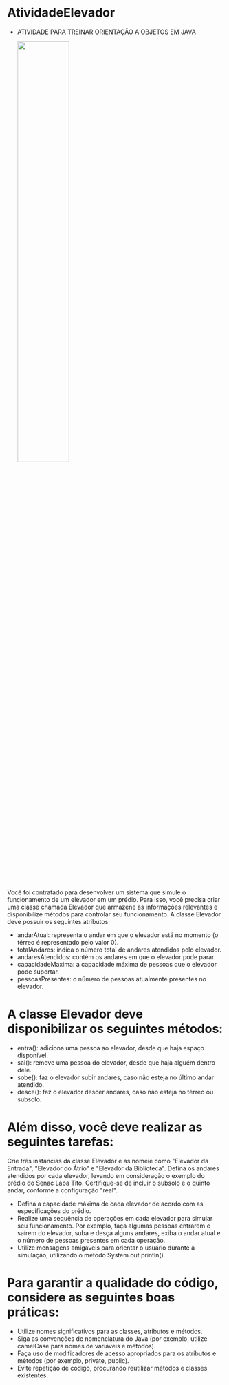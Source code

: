 # AtividadeElevador
- ATIVIDADE PARA TREINAR ORIENTAÇÃO A OBJETOS EM JAVA

 
  <img src="https://meuelevador.com/wp-content/uploads/2019/06/motor-do-elevador.jpg" width="50%">
  
Você foi contratado para desenvolver um sistema que simule o funcionamento de um elevador em um prédio. Para isso, você precisa criar uma classe chamada Elevador que armazene as informações relevantes e disponibilize métodos para controlar seu funcionamento.
A classe Elevador deve possuir os seguintes atributos:

- andarAtual: representa o andar em que o elevador está no momento (o térreo é representado pelo valor 0).
- totalAndares: indica o número total de andares atendidos pelo elevador.
- andaresAtendidos: contém os andares em que o elevador pode parar.
- capacidadeMaxima: a capacidade máxima de pessoas que o elevador pode suportar.
- pessoasPresentes: o número de pessoas atualmente presentes no elevador.
# A classe Elevador deve disponibilizar os seguintes métodos:

- entra(): adiciona uma pessoa ao elevador, desde que haja espaço disponível.
- sai(): remove uma pessoa do elevador, desde que haja alguém dentro dele.
- sobe(): faz o elevador subir andares, caso não esteja no último andar atendido.
- desce(): faz o elevador descer andares, caso não esteja no térreo ou subsolo.
# Além disso, você deve realizar as seguintes tarefas:

Crie três instâncias da classe Elevador e as nomeie como "Elevador da Entrada", "Elevador do Átrio" e "Elevador da Biblioteca".
Defina os andares atendidos por cada elevador, levando em consideração o exemplo do prédio do Senac Lapa Tito. Certifique-se de incluir o subsolo e o quinto andar, conforme a configuração "real".
- Defina a capacidade máxima de cada elevador de acordo com as especificações do prédio.
- Realize uma sequência de operações em cada elevador para simular seu funcionamento. Por exemplo, faça algumas pessoas entrarem e saírem do elevador, suba e desça alguns andares, exiba o andar atual e o número de pessoas presentes em cada operação.
- Utilize mensagens amigáveis para orientar o usuário durante a simulação, utilizando o método System.out.println().
# Para garantir a qualidade do código, considere as seguintes boas práticas:

- Utilize nomes significativos para as classes, atributos e métodos.
- Siga as convenções de nomenclatura do Java (por exemplo, utilize camelCase para nomes de variáveis e métodos).
- Faça uso de modificadores de acesso apropriados para os atributos e métodos (por exemplo, private, public).
- Evite repetição de código, procurando reutilizar métodos e classes existentes.
